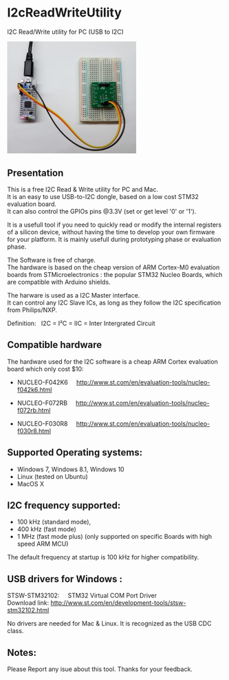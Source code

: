 # I2cReadWriteUtility
I2C Read/Write utility for PC (USB to I2C)

<img src="https://github.com/st-sw/I2cReadWriteUtility/blob/master/web/UsbI2cUtility_STM32_picture.jpg" width="300">

Presentation
----------------
This is a free I2C Read & Write utility for PC and Mac. <br/>
It is an easy to use USB-to-I2C dongle, based on a low cost STM32 evaluation board. <br/>
It can also control the GPIOs pins @3.3V (set or get level '0' or '1'). <br/>

It is a usefull tool if you need to quickly read or modify the internal registers of a silicon device, without having the time to develop your own firmware for your platform. It is mainly usefull during prototyping phase or evaluation phase.

The Software is free of charge. <br/>
The hardware is based on the cheap version of ARM Cortex-M0 evaluation boards from STMicroelectronics : the popular STM32 Nucleo Boards, which are compatible with Arduino shields.

The harware is used as a I2C Master interface. <br/>
It can control any I2C Slave ICs, as long as they follow the I2C specification from Philips/NXP.

Definition: &nbsp; I2C = I²C = IIC = Inter Intergrated Circuit

Compatible hardware
----------------
The hardware used for the I2C software is a cheap ARM Cortex evaluation board which only cost $10:

- NUCLEO-F042K6 &nbsp; &nbsp; http://www.st.com/en/evaluation-tools/nucleo-f042k6.html

- NUCLEO-F072RB &nbsp; &nbsp; http://www.st.com/en/evaluation-tools/nucleo-f072rb.html

- NUCLEO-F030R8 &nbsp; &nbsp; http://www.st.com/en/evaluation-tools/nucleo-f030r8.html


Supported Operating systems:
----------------
- Windows 7, Windows 8.1, Windows 10
- Linux (tested on Ubuntu)
- MacOS X

I2C frequency supported:
----------------
- 100 kHz (standard mode), 
- 400 kHz (fast mode)
- 1 MHz (fast mode plus) (only supported on specific Boards with high speed ARM MCU)

The default frequency at startup is 100 kHz for higher compatibility.

USB drivers for Windows :
----------------
STSW-STM32102: &nbsp;&nbsp;&nbsp; STM32 Virtual COM Port Driver <br/>
Download link: http://www.st.com/en/development-tools/stsw-stm32102.html

No drivers are needed for Mac & Linux. It is recognized as the USB CDC class.

Notes:
----------------
Please Report any isue about this tool.
Thanks for your feedback.


